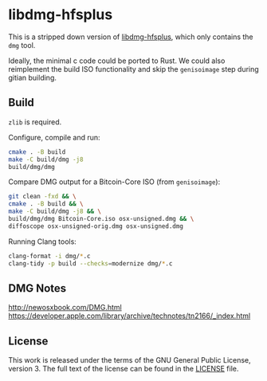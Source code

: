 # libdmg-hfsplus

This is a stripped down version of [libdmg-hfsplus](https://github.com/planetbeing/libdmg-hfsplus), which only contains the `dmg` tool.

Ideally, the minimal c code could be ported to Rust. We could also
reimplement the build ISO functionality and skip the `genisoimage`
step during gitian building.

## Build

`zlib` is required.

Configure, compile and run:
```bash
cmake . -B build
make -C build/dmg -j8
build/dmg/dmg
```

Compare DMG output for a Bitcoin-Core ISO (from `genisoimage`):
```bash
git clean -fxd && \
cmake . -B build && \
make -C build/dmg -j8 && \
build/dmg/dmg Bitcoin-Core.iso osx-unsigned.dmg && \
diffoscope osx-unsigned-orig.dmg osx-unsigned.dmg
```

Running Clang tools:
```bash
clang-format -i dmg/*.c
clang-tidy -p build --checks=modernize dmg/*.c
```

## DMG Notes

http://newosxbook.com/DMG.html
https://developer.apple.com/library/archive/technotes/tn2166/_index.html

## License

This work is released under the terms of the GNU General Public License,
version 3. The full text of the license can be found in the [LICENSE](LICENSE) file.
